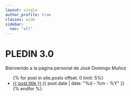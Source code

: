 ```yaml
---
layout: single
author_profile: true
classes: wide
sidebar:
  nav: "all"
---
```


# PLEDIN 3.0

Bienvenido a la página personal de José Domingo Muñoz

<ul>
  {% for post in site.posts offset: 0 limit: 5%}
    <li>
      <a href="{{ site.baseurl }}{{ post.url }}">
        {{ post.title }}
      </a>
      <time>{{ post.date | date: "%d - %m - %Y" }}</time>
    </li>
  {% endfor %}
</ul>